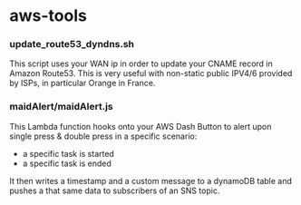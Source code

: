 # aws-tools

### update_route53_dyndns.sh

This script uses your WAN ip in order to update your CNAME record in Amazon Route53. This is very useful with non-static public IPV4/6 provided by ISPs, in particular Orange in France.

### maidAlert/maidAlert.js

This Lambda function hooks onto your AWS Dash Button to alert upon single press & double press in a specific scenario:
- a specific task is started  
- a specific task is ended  

It then writes a timestamp and a custom message to a dynamoDB table and pushes a that same data to subscribers of an SNS topic.
